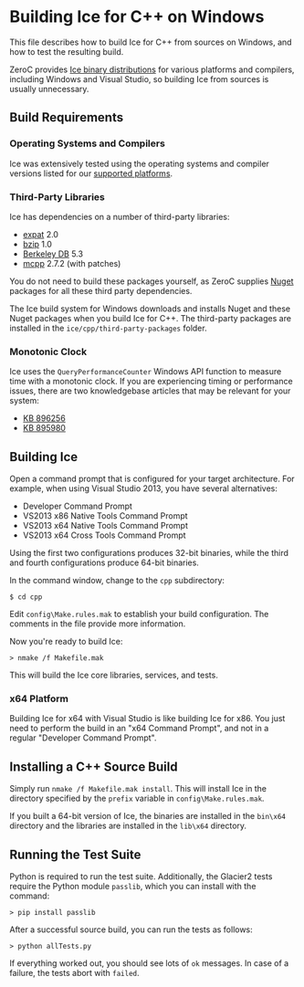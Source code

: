 # Building Ice for C++ on Windows

This file describes how to build Ice for C++ from sources on Windows, and how
to test the resulting build.

ZeroC provides [Ice binary distributions][1] for various platforms and compilers,
including Windows and Visual Studio, so building Ice from sources is usually
unnecessary.

## Build Requirements

### Operating Systems and Compilers

Ice was extensively tested using the operating systems and compiler versions
listed for our [supported platforms][2].

### Third-Party Libraries

Ice has dependencies on a number of third-party libraries:

 - [expat][3] 2.0
 - [bzip][4] 1.0
 - [Berkeley DB][5] 5.3
 - [mcpp][6] 2.7.2 (with patches)

You do not need to build these packages yourself, as ZeroC supplies
[Nuget][7] packages for all these third party dependencies.

The Ice build system for Windows downloads and installs Nuget and these 
Nuget packages when you build Ice for C++. The third-party packages
are installed in the ``ice/cpp/third-party-packages`` folder.

### Monotonic Clock

Ice uses the `QueryPerformanceCounter` Windows API function to measure time with
a monotonic clock. If you are experiencing timing or performance issues, there
are two knowledgebase articles that may be relevant for your system:

 - [KB 896256](http://support.microsoft.com/?id=896256)
 - [KB 895980](http://support.microsoft.com/?id=895980)

## Building Ice

Open a command prompt that is configured for your target architecture. For
example, when using Visual Studio 2013, you have several alternatives:

- Developer Command Prompt
- VS2013 x86 Native Tools Command Prompt
- VS2013 x64 Native Tools Command Prompt
- VS2013 x64 Cross Tools Command Prompt

Using the first two configurations produces 32-bit binaries, while the third and
fourth configurations produce 64-bit binaries.

In the command window, change to the `cpp` subdirectory:

    $ cd cpp

Edit `config\Make.rules.mak` to establish your build configuration. The comments
in the file provide more information.

Now you're ready to build Ice:

    > nmake /f Makefile.mak

This will build the Ice core libraries, services, and tests.

### x64 Platform

Building Ice for x64 with Visual Studio is like building Ice for x86. You just need to 
perform the build in an "x64 Command Prompt", and not in a regular "Developer Command Prompt".

## Installing a C++ Source Build

Simply run `nmake /f Makefile.mak install`. This will install Ice in the
directory specified by the `prefix` variable in `config\Make.rules.mak`.

If you built a 64-bit version of Ice, the binaries are installed in the
`bin\x64` directory and the libraries are installed in the `lib\x64` directory.

## Running the Test Suite

Python is required to run the test suite. Additionally, the Glacier2 tests
require the Python module `passlib`, which you can install with the command:

    > pip install passlib

After a successful source build, you can run the tests as follows:

    > python allTests.py

If everything worked out, you should see lots of `ok` messages. In case of a
failure, the tests abort with `failed`.

[1]: https://zeroc.com/download.html
[2]: https://doc.zeroc.com/display/Ice36/Supported+Platforms+for+Ice+3.6.0
[3]: http://expat.sourceforge.net
[4]: http://bzip.org
[5]: http://www.oracle.com/us/products/database/berkeley-db/overview/index.htm
[6]: https://github.com/zeroc-ice/mcpp
[7]: https://www.nuget.org

